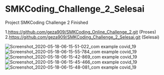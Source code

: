 # SMKCoding_Challenge_2_Selesai
Project SMKCoding Challenge 2 Finished

1.https://github.com/geza909/SMKCoding_Online_Challenge_2.git (Proses)
2.https://github.com/geza909/SMKCoding_Challenge_2_Selesai.git (Selesai)


![Screenshot_2020-05-18-06-15-51-022_com example covid_19](https://user-images.githubusercontent.com/64690130/82162852-5ba25580-985c-11ea-9e58-765a21269191.jpg)
![Screenshot_2020-05-18-06-15-55-784_com example covid_19](https://user-images.githubusercontent.com/64690130/82162856-5e04af80-985c-11ea-91a3-b249669aae31.jpg)
![Screenshot_2020-05-18-06-15-42-869_com example covid_19](https://user-images.githubusercontent.com/64690130/82162858-5f35dc80-985c-11ea-990e-682b245481b0.jpg)
![Screenshot_2020-05-18-06-15-45-466_com example covid_19](https://user-images.githubusercontent.com/64690130/82162861-60670980-985c-11ea-9630-5b3f55f052f8.jpg)
![Screenshot_2020-05-18-06-15-48-081_com example covid_19](https://user-images.githubusercontent.com/64690130/82162864-61983680-985c-11ea-8ec2-c384ed8721d6.jpg)

